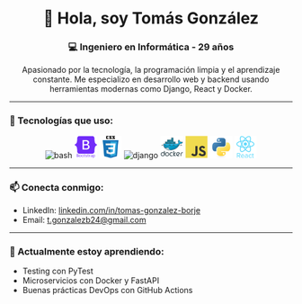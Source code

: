 <h1 align="center">👋 Hola, soy Tomás González</h1>
<h3 align="center">💻 Ingeniero en Informática - 29 años</h3>

<p align="center">Apasionado por la tecnología, la programación limpia y el aprendizaje constante. Me especializo en desarrollo web y backend usando herramientas modernas como Django, React y Docker.</p>

---

### 🚀 Tecnologías que uso:
<p align="center">
  <img src="https://www.vectorlogo.zone/logos/gnu_bash/gnu_bash-icon.svg" alt="bash" width="40"/>
  <img src="https://raw.githubusercontent.com/devicons/devicon/master/icons/bootstrap/bootstrap-plain-wordmark.svg" alt="bootstrap" width="40"/>
  <img src="https://raw.githubusercontent.com/devicons/devicon/master/icons/css3/css3-original-wordmark.svg" alt="css3" width="40"/>
  <img src="https://cdn.worldvectorlogo.com/logos/django.svg" alt="django" width="40"/>
  <img src="https://raw.githubusercontent.com/devicons/devicon/master/icons/docker/docker-original-wordmark.svg" alt="docker" width="40"/>
  <img src="https://raw.githubusercontent.com/devicons/devicon/master/icons/javascript/javascript-original.svg" alt="javascript" width="40"/>
  <img src="https://raw.githubusercontent.com/devicons/devicon/master/icons/python/python-original.svg" alt="python" width="40"/>
  <img src="https://raw.githubusercontent.com/devicons/devicon/master/icons/react/react-original-wordmark.svg" alt="react" width="40"/>
</p>

---

### 📫 Conecta conmigo:
- LinkedIn: [linkedin.com/in/tomas-gonzalez-borje](https://www.linkedin.com/in/tomas-gonzalez-borje)
- Email: t.gonzalezb24@gmail.com

---

### 🧠 Actualmente estoy aprendiendo:
- Testing con PyTest
- Microservicios con Docker y FastAPI
- Buenas prácticas DevOps con GitHub Actions
